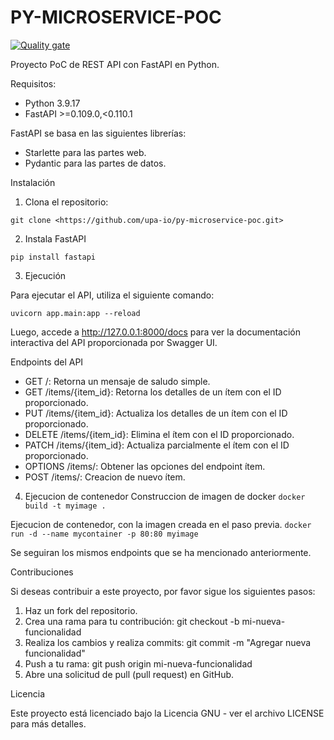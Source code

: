 
# PY-MICROSERVICE-POC

[![Quality gate](https://sonarcloud.io/api/project_badges/quality_gate?project=upa-io_py-microservice-poc)](https://sonarcloud.io/summary/new_code?id=upa-io_py-microservice-poc)

Proyecto PoC de REST API con FastAPI en Python.

Requisitos:

- Python 3.9.17
- FastAPI >=0.109.0,<0.110.1

FastAPI se basa en las siguientes librerías:
- Starlette para las partes web.
- Pydantic para las partes de datos.

Instalación

1. Clona el repositorio:

```git clone <https://github.com/upa-io/py-microservice-poc.git>```

2. Instala FastAPI

```pip install fastapi```

3. Ejecución

Para ejecutar el API, utiliza el siguiente comando:

```uvicorn app.main:app --reload```

Luego, accede a http://127.0.0.1:8000/docs para ver la documentación interactiva del API proporcionada por Swagger UI.

Endpoints del API

- GET /: Retorna un mensaje de saludo simple.
- GET /items/{item_id}: Retorna los detalles de un ítem con el ID proporcionado.
- PUT /items/{item_id}: Actualiza los detalles de un ítem con el ID proporcionado.
- DELETE /items/{item_id}: Elimina el ítem con el ID proporcionado.
- PATCH /items/{item_id}: Actualiza parcialmente el ítem con el ID proporcionado.
- OPTIONS /items/: Obtener las opciones del endpoint ítem.
- POST /items/: Creacion de nuevo ítem.

4. Ejecucion de contenedor
Construccion de imagen de docker
```docker build -t myimage .```

Ejecucion de contenedor, con la imagen creada en el paso previa.
```docker run -d --name mycontainer -p 80:80 myimage```

Se seguiran los mismos endpoints que se ha mencionado anteriormente.

Contribuciones

Si deseas contribuir a este proyecto, por favor sigue los siguientes pasos:

1. Haz un fork del repositorio.
2. Crea una rama para tu contribución: git checkout -b mi-nueva-funcionalidad
3. Realiza los cambios y realiza commits: git commit -m "Agregar nueva funcionalidad"
4. Push a tu rama: git push origin mi-nueva-funcionalidad
5. Abre una solicitud de pull (pull request) en GitHub.

Licencia

Este proyecto está licenciado bajo la Licencia GNU - ver el archivo LICENSE para más detalles.
